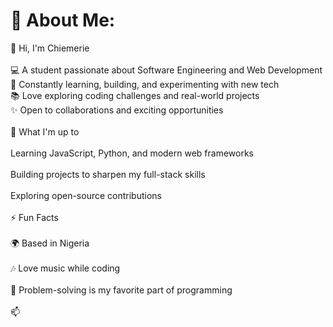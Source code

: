 # 💫 About Me:
👋 Hi, I'm Chiemerie<br><br>💻 A student passionate about Software Engineering and Web Development<br>🚀 Constantly learning, building, and experimenting with new tech<br>📚 Love exploring coding challenges and real-world projects<br>✨ Open to collaborations and exciting opportunities<br><br>🌱 What I'm up to<br><br>Learning JavaScript, Python, and modern web frameworks<br><br>Building projects to sharpen my full-stack skills<br><br>Exploring open-source contributions<br><br>⚡ Fun Facts<br><br>🌍 Based in Nigeria<br><br>🎶 Love music while coding<br><br>🧩 Problem-solving is my favorite part of programming<br><br>📫 

